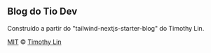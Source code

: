 ## Blog do Tio Dev

Construído a partir do "tailwind-nextjs-starter-blog" do Timothy Lin. 


[MIT](https://github.com/timlrx/tailwind-nextjs-starter-blog/blob/master/LICENSE) © [Timothy Lin](https://www.timrlx.com)
